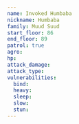 ```yaml
---
name: Invoked Humbaba
nickname: Humbaba
family: Muud Suud
start_floor: 86
end_floor: 89
patrol: true
agro: 
hp: 
attack_damage: 
attack_type: 
vulnerabilities:
  bind: 
  heavy: 
  sleep: 
  slow: 
  stun: 
---
```

